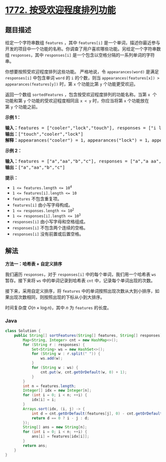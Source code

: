 # [1772. 按受欢迎程度排列功能](https://leetcode.cn/problems/sort-features-by-popularity)

## 题目描述

<p>给定一个字符串数组 <code>features</code> ，其中 <code>features[i]</code> 是一个单词，描述你最近参与开发的项目中一个功能的名称。你调查了用户喜欢哪些功能。另给定一个字符串数组 <code>responses</code>，其中 <code>responses[i]</code> 是一个包含以空格分隔的一系列单词的字符串。</p>

<p>你想要按照受欢迎程度排列这些功能。 严格地说，令 <code>appearances(word)</code> 是满足 <code>responses[i]</code> 中包含单词 <code>word</code> 的 <code>i</code> 的个数，则当 <code>appearances(features[x]) > appearances(features[y])</code> 时，第 <code>x</code> 个功能比第 <code>y</code> 个功能更受欢迎。</p>

<p>返回一个数组 <code>sortedFeatures</code> ，包含按受欢迎程度排列的功能名称。当第 <code>x</code>  个功能和第 <code>y</code> 个功能的受欢迎程度相同且 <code>x < y</code> 时，你应当将第 <code>x</code> 个功能放在第 <code>y</code> 个功能之前。</p>



<p><b>示例 1：</b></p>

<pre>
<strong>输入</strong><b>：</b>features = ["cooler","lock","touch"], responses = ["i like cooler cooler","lock touch cool","locker like touch"]
<strong>输出</strong><b>：</b>["touch","cooler","lock"]
<strong>解释</strong><b>：</b>appearances("cooler") = 1，appearances("lock") = 1，appearances("touch") = 2。由于 "cooler" 和 "lock" 都出现了 1 次，且 "cooler" 在原数组的前面，所以 "cooler" 也应该在结果数组的前面。
</pre>

<p><b>示例 2：</b></p>

<pre>
<strong>输入</strong><b>：</b>features = ["a","aa","b","c"], responses = ["a","a aa","a a a a a","b a"]
<strong>输出</strong><b>：</b>["a","aa","b","c"]
</pre>



<p><b>提示：</b></p>

<ul>
	<li><code>1 <= features.length <= 10<sup>4</sup></code></li>
	<li><code>1 <= features[i].length <= 10</code></li>
	<li><code>features</code> 不包含重复项。</li>
	<li><code>features[i]</code> 由小写字母构成。</li>
	<li><code>1 <= responses.length <= 10<sup>2</sup></code></li>
	<li><code>1 <= responses[i].length <= 10<sup>3</sup></code></li>
	<li><code>responses[i]</code> 由小写字母和空格组成。</li>
	<li><code>responses[i]</code> 不包含两个连续的空格。</li>
	<li><code>responses[i]</code> 没有前置或后置空格。</li>
</ul>

## 解法

**方法一：哈希表 + 自定义排序**

我们遍历 `responses`，对于 `responses[i]` 中的每个单词，我们用一个哈希表 `ws` 暂存。接下来将 `ws` 中的单词记录到哈希表 `cnt` 中，记录每个单词出现的次数。

接下来，采用自定义排序，将 `features` 中的单词按照出现次数从大到小排序，如果出现次数相同，则按照出现的下标从小到大排序。

时间复杂度 $O(n \times \log n)$，其中 $n$ 为 `features` 的长度。

### **Java**

```java
class Solution {
    public String[] sortFeatures(String[] features, String[] responses) {
        Map<String, Integer> cnt = new HashMap<>();
        for (String r : responses) {
            Set<String> ws = new HashSet<>();
            for (String w : r.split(" ")) {
                ws.add(w);
            }
            for (String w : ws) {
                cnt.put(w, cnt.getOrDefault(w, 0) + 1);
            }
        }
        int n = features.length;
        Integer[] idx = new Integer[n];
        for (int i = 0; i < n; ++i) {
            idx[i] = i;
        }
        Arrays.sort(idx, (i, j) -> {
            int d = cnt.getOrDefault(features[j], 0) - cnt.getOrDefault(features[i], 0);
            return d == 0 ? i - j : d;
        });
        String[] ans = new String[n];
        for (int i = 0; i < n; ++i) {
            ans[i] = features[idx[i]];
        }
        return ans;
    }
}
```
